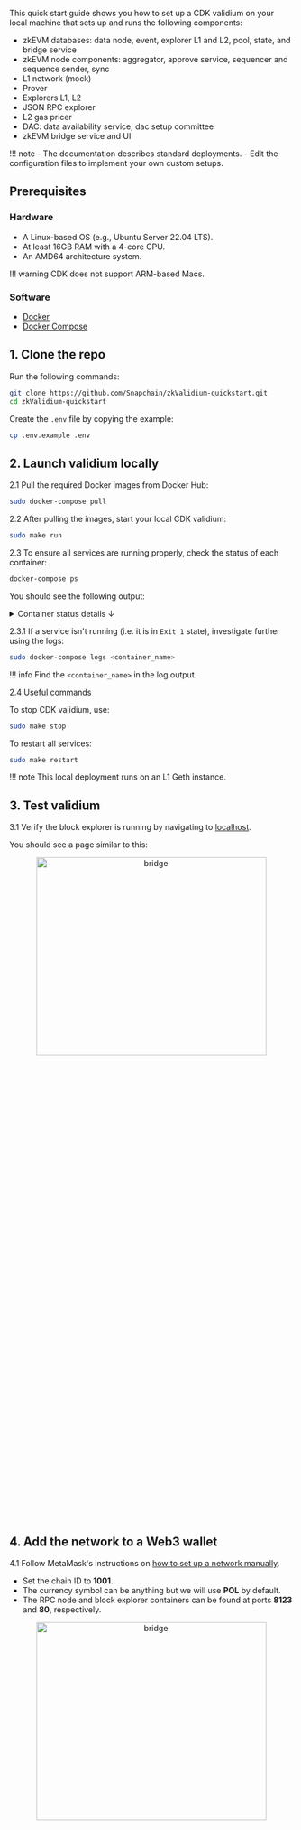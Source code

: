 This quick start guide shows you how to set up a CDK validium on your local machine that sets up and runs the following components:

- zkEVM databases: data node, event, explorer L1 and L2, pool, state, and bridge service
- zkEVM node components: aggregator, approve service, sequencer and sequence sender, sync
- L1 network (mock)
- Prover
- Explorers L1, L2
- JSON RPC explorer
- L2 gas pricer
- DAC: data availability service, dac setup committee
- zkEVM bridge service and UI

!!! note
    - The documentation describes standard deployments. 
    - Edit the configuration files to implement your own custom setups.

## Prerequisites

### Hardware

- A Linux-based OS (e.g., Ubuntu Server 22.04 LTS).
- At least 16GB RAM with a 4-core CPU.
- An AMD64 architecture system.

!!! warning
    CDK does not support ARM-based Macs.

### Software

- [Docker](https://www.docker.com/get-started)
- [Docker Compose](https://docs.docker.com/compose/install/)

## 1. Clone the repo

Run the following commands:

```bash
git clone https://github.com/Snapchain/zkValidium-quickstart.git
cd zkValidium-quickstart
```

Create the `.env` file by copying the example:

```bash
cp .env.example .env
```

## 2. Launch validium locally

2.1 Pull the required Docker images from Docker Hub:

```bash
sudo docker-compose pull
```

2.2 After pulling the images, start your local CDK validium:

```bash
sudo make run
```

2.3 To ensure all services are running properly, check the status of each container:

```bash
docker-compose ps 
```

You should see the following output:

<details>
<summary>Container status details ↓</summary>

```shell
             Name                           Command                  State                                   Ports                            
----------------------------------------------------------------------------------------------------------------------------------------------
cdk-validium-aggregator          /bin/sh -c /app/cdk-validi ...   Up             0.0.0.0:50081->50081/tcp,:::50081->50081/tcp, 8123/tcp,      
                                                                                 0.0.0.0:9093->9091/tcp,:::9093->9091/tcp                     
cdk-validium-approve             /bin/sh -c /app/cdk-validi ...   Exit 0                                                                      
cdk-validium-data-availability   /bin/sh -c /app/cdk-data-a ...   Up             0.0.0.0:8444->8444/tcp,:::8444->8444/tcp                     
cdk-validium-data-node-db        docker-entrypoint.sh postg ...   Up (healthy)   0.0.0.0:5444->5432/tcp,:::5444->5432/tcp                     
cdk-validium-eth-tx-manager      /bin/sh -c /app/cdk-validi ...   Up             8123/tcp, 0.0.0.0:9094->9091/tcp,:::9094->9091/tcp           
cdk-validium-event-db            docker-entrypoint.sh postg ...   Up             0.0.0.0:5435->5432/tcp,:::5435->5432/tcp                     
cdk-validium-explorer-json-rpc   /bin/sh -c /app/cdk-validi ...   Up             8123/tcp, 0.0.0.0:8124->8124/tcp,:::8124->8124/tcp,          
                                                                                 0.0.0.0:8134->8134/tcp,:::8134->8134/tcp                     
explorer-sig-provider            ./sig-provider-serv ...          Up             0.0.0.0:8151->8050/tcp        
visualizer-proxy                 /docker-entrypoint ...           Up             80/tcp, 0.0.0.0:8083->8081/tcp        
explorer-visualizer              ./visualizer-server ...          Up             0.0.0.0:8152->8050/tcp        
explorer-smart-contract-verifier ./smart-contract-ve ...          Up             0.0.0.0:8150->8050/tcp        
explorer-stats-l1                ./stats-server                   Up             0.0.0.0:8153->8050/tcp        
explorer-stats-db-l1             docker-entrypoint.s ...          Up             0.0.0.0:7433->5432/tcp        
explorer-frontend-l1             sh -c 'bin/blocksco ...          Up             0.0.0.0:3000->3000/tcp        
explorer-backend-l1              sh -c 'bin/blocksco ...          Up             0.0.0.0:4000->4000/tcp                   
explorer-backend-l1-db           docker-entrypoint.sh postg ...   Up             0.0.0.0:5436->5432/tcp                     
explorer-proxy-l2                /docker-entrypoint ...           Up             0.0.0.0:80->80/tcp, 0.0.0.0:8084->8080/tcp        
explorer-stats-l2                ./stats-server                   Up             0.0.0.0:8154->8050/tcp        
explorer-stats-db-l2             docker-entrypoint.s ...          Up             0.0.0.0:7434->5432/tcp        
explorer-frontend-l2             sh -c 'bin/blocksco ...          Up             0.0.0.0:3001->3000/tcp        
explorer-backend-l2              sh -c 'bin/blocksco ...          Up             0.0.0.0:4001->4000/tcp                    
explorer-backend-l2-db           docker-entrypoint.sh postg ...   Up             0.0.0.0:5437->5432/tcp                     
cdk-validium-json-rpc            /bin/sh -c /app/cdk-validi ...   Up             0.0.0.0:8123->8123/tcp,:::8123->8123/tcp,                    
                                                                                 0.0.0.0:8133->8133/tcp,:::8133->8133/tcp,                    
                                                                                 0.0.0.0:9091->9091/tcp,:::9091->9091/tcp                     
cdk-validium-l2gaspricer         /bin/sh -c /app/cdk-validi ...   Up             8123/tcp                                                     
cdk-validium-mock-l1-network     geth --http --http.api adm ...   Up             30303/tcp, 30303/udp,                                        
                                                                                 0.0.0.0:8545->8545/tcp,:::8545->8545/tcp,                    
                                                                                 0.0.0.0:8546->8546/tcp,:::8546->8546/tcp                     
cdk-validium-pool-db             docker-entrypoint.sh postg ...   Up             0.0.0.0:5433->5432/tcp,:::5433->5432/tcp                     
cdk-validium-prover              zkProver -c /usr/src/app/c ...   Up             0.0.0.0:50052->50052/tcp,:::50052->50052/tcp,                
                                                                                 0.0.0.0:50061->50061/tcp,:::50061->50061/tcp,                
                                                                                 0.0.0.0:50071->50071/tcp,:::50071->50071/tcp                 
cdk-validium-sequence-sender     /bin/sh -c /app/cdk-validi ...   Up             8123/tcp                                                     
cdk-validium-sequencer           /bin/sh -c /app/cdk-validi ...   Up             0.0.0.0:6060->6060/tcp,:::6060->6060/tcp, 8123/tcp,          
                                                                                 0.0.0.0:9092->9091/tcp,:::9092->9091/tcp                     
cdk-validium-state-db            docker-entrypoint.sh postg ...   Up             0.0.0.0:5432->5432/tcp,:::5432->5432/tcp                     
cdk-validium-sync                /bin/sh -c /app/cdk-validi ...   Up             8123/tcp                                                     
dac-setup-committee              docker-entrypoint.sh npm r ...   Exit 0                                                                      
zkevm-bridge-db                  docker-entrypoint.sh postg ...   Up             0.0.0.0:5438->5432/tcp,:::5438->5432/tcp                     
zkevm-bridge-service             /bin/sh -c /app/zkevm-brid ...   Up             0.0.0.0:8080->8080/tcp,:::8080->8080/tcp,                    
                                                                                 0.0.0.0:9090->9090/tcp,:::9090->9090/tcp                     
zkevm-bridge-ui                  /bin/sh /app/scripts/deploy.sh   Up             0.0.0.0:8088->80/tcp,:::8088->80/tcp 
```

</details>

2.3.1 If a service isn't running (i.e. it is in `Exit 1` state), investigate further using the logs:

```bash
sudo docker-compose logs <container_name>
```

!!! info
    Find the `<container_name>` in the log output.

2.4 Useful commands

To stop CDK validium, use:

```bash
sudo make stop
```

To restart all services:

```bash
sudo make restart
```

!!! note
    This local deployment runs on an L1 Geth instance.

## 3. Test validium

3.1 Verify the block explorer is running by navigating to [localhost](http://localhost/).

You should see a page similar to this:

<div align="center">
  <img src="/img/cdk/cdk-block-explorer-empty.png" alt="bridge" width="90%" height="30%" />
</div>

## 4. Add the network to a Web3 wallet

4.1 Follow MetaMask's instructions on [how to set up a network manually](https://support.metamask.io/hc/en-us/articles/360043227612-How-to-add-a-custom-network-RPC).

- Set the chain ID to **1001**.
- The currency symbol can be anything but we will use **POL** by default.
- The RPC node and block explorer containers can be found at ports **8123** and **80**, respectively.

<div align="center">
  <img src="/img/cdk/cdk-metamask-add-network.png" alt="bridge" width="90%" height="30%" />
</div>

4.2 Switch to the new network:

<div align="center">
  <img src="/img/cdk/cdk-metamask-switch-network.png" alt="bridge" width="90%" height="30%" />
</div>

!!! danger "Important"
    - An account with test funds is available with private key `0xac0974bec39a17e36ba4a6b4d238ff944bacb478cbed5efcae784d7bf4f2ff80`.
    - NEVER transfer real assets to the address associated with this private key.

4.3 [Import the account to MetaMask](https://support.metamask.io/hc/en-us/articles/360015489331-How-to-import-an-account). The balance shows up as 100000 POL:

<div align="center">
  <img src="/img/cdk/cdk-metamask-import-account.png" alt="bridge" width="90%" height="30%" />
</div>

4.4 Transfer some tokens to another account:

<div align="center">
  <img src="/img/cdk/cdk-metamask-transfer.gif" alt="bridge" width="90%" height="30%" />
</div>

4.5 After confirming the transaction, check the updated balances:

<div align="center">
  <img src="/img/cdk/cdk-metamask-transfer-result.gif" alt="bridge" width="90%" height="30%" />
</div>

4.6 You can also view the transaction details in the block explorer by clicking on the transaction details in MetaMask:

<div align="center">
  <img src="/img/cdk/cdk-tx-view-on-block-explorer.png" alt="bridge" width="90%" height="30%" />
</div>

!!! warning "Troubleshooting stuck transactions with MetaMask"
    If you encounter a stuck transaction, it is likely due to an incorrect nonce setting. 
    
    To resolve this issue, follow the steps below:

      1. Open Metamask and navigate to your account.
      2. Click on **Settings**.
      3. In the **Settings** menu, select **Advanced**.
      4. Locate the option **Clear activity and nonce data** and click on it.
      5. This resets the nonce data associated with the account, which often resolves transaction-related issues. 

## 5. Test the bridge

CDK has a native bridge with UI that allows you to transfer funds between the L1 and the L2 validium.

### 5.1 L1 to L2

5.1.1 Add the L1 RPC to MetaMask:

<div align="center">
  <img src="/img/cdk/cdk-metamask-add-l1.png" alt="bridge" width="90%" height="30%" />
</div>

5.1.2 Switch to the L1 network and you will see the previously imported account with ~999 POL on the L1 chain.

5.1.3 Verify the bridge UI by navigating to [localhost:8088](http://localhost:8088/).

5.1.4 Click on **Connect a wallet > MetaMask**.

!!! note
    You won't see this view the second time around.

<div align="center">
  <img src="/img/cdk/cdk-bridge.png" alt="bridge" width="90%" height="30%" />
</div>

5.1.5 Select the previously imported account (0xf39Fd6e51aad88F6F4ce6aB8827279cffFb92266). Once you are connected, you should see a page like this:

<div align="center">
  <img src="/img/cdk/cdk-bridge-connected.png" alt="bridge" width="90%" height="30%" />
</div>

5.1.6 Enter the amount (e.g. 5) to bridge and click **Continue**, after confirming you understood what you're doing, you will see the **Confirm Bridge** page.

5.1.7 Click **Bridge** and approve the transaction on the MetaMask pop-up:

<div align="center">
  <img src="/img/cdk/cdk-bridge-confirm.png" alt="bridge" width="90%" height="30%" />
</div>

5.1.8 Once bridging is complete, you should see the **Activity** page:

<div align="center">
  <img src="/img/cdk/cdk-bridge-completed-l1-to-l2.png" alt="bridge" width="90%" height="30%" />
</div>

### 5.2 L2 to L1

5.2.1 Switch network on MetaMask to your validium chain and navigate back to [localhost:8088](http://localhost:8088/).

5.2.2 You should see both the updated L1 and L2 balances:

<div align="center">
  <img src="/img/cdk/cdk-bridge-l2-to-l1.png" alt="bridge" width="90%" height="30%" />
</div>

5.2.3 Enter an amount and follow the same process to bridge the fund back to the L1.

!!! note
    You cannot bridge back fund more than what you have previously bridged from L1 to the L2.

The L2->L1 bridging is slightly different than L1->L2 and you will see the **Activity** page like this after the transaction is executed:

<div align="center">
  <img src="/img/cdk/cdk-bridge-l2-to-l1-on-hold.png" alt="bridge" width="90%" height="30%" />
</div>

5.2.4 Click **Finalise** and approve the transaction (Note: MetaMask will pop up a window to ask you to switch to the L1 network first). Then you will see this once the bridging is completed:

<div align="center">
  <img src="/img/cdk/cdk-bridge-l2-to-l1-completed.png" alt="bridge" width="90%" height="30%" />
</div>
